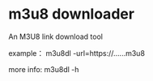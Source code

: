 # m3u8 downloader


An M3U8 link download tool

example：
m3u8dl -url=https://......m3u8

more info: m3u8dl -h
